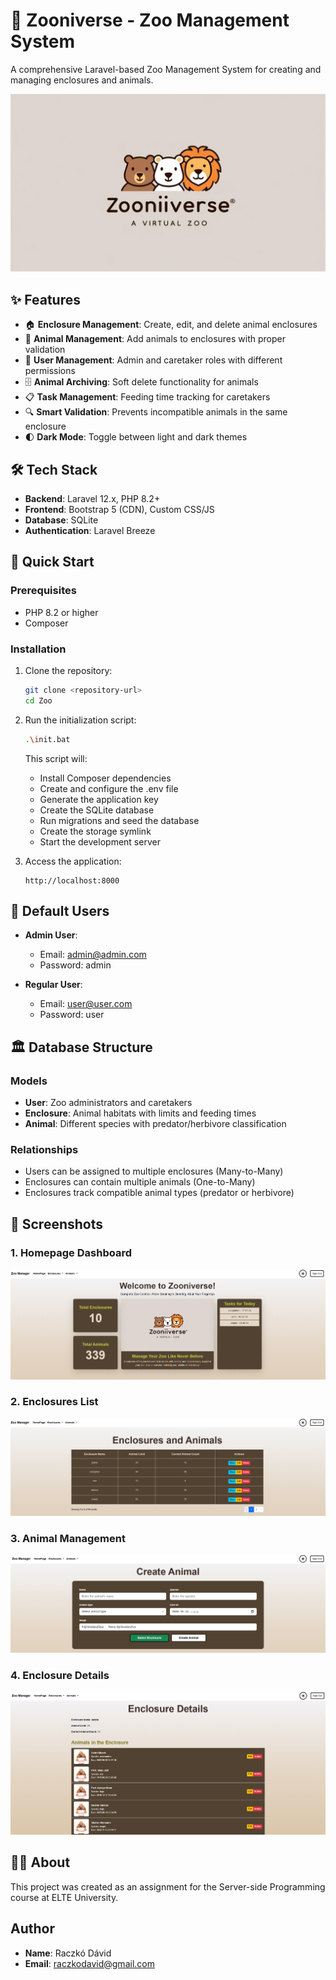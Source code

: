 # 🦁 Zooniverse - Zoo Management System

A comprehensive Laravel-based Zoo Management System for creating and managing enclosures and animals.

![Zooniverse](public/images/zooniverse2.jpg)

## ✨ Features

- 🏠 **Enclosure Management**: Create, edit, and delete animal enclosures
- 🐯 **Animal Management**: Add animals to enclosures with proper validation
- 👥 **User Management**: Admin and caretaker roles with different permissions
- 🗄️ **Animal Archiving**: Soft delete functionality for animals
- 📋 **Task Management**: Feeding time tracking for caretakers
- 🔍 **Smart Validation**: Prevents incompatible animals in the same enclosure
- 🌓 **Dark Mode**: Toggle between light and dark themes

## 🛠️ Tech Stack

- **Backend**: Laravel 12.x, PHP 8.2+
- **Frontend**: Bootstrap 5 (CDN), Custom CSS/JS
- **Database**: SQLite
- **Authentication**: Laravel Breeze

## 🚀 Quick Start

### Prerequisites

- PHP 8.2 or higher
- Composer

### Installation

1. Clone the repository:

   ```bash
   git clone <repository-url>
   cd Zoo
   ```

2. Run the initialization script:

   ```bash
   .\init.bat
   ```

   This script will:

   - Install Composer dependencies
   - Create and configure the .env file
   - Generate the application key
   - Create the SQLite database
   - Run migrations and seed the database
   - Create the storage symlink
   - Start the development server

3. Access the application:
   ```
   http://localhost:8000
   ```

## 👤 Default Users

- **Admin User**:

  - Email: admin@admin.com
  - Password: admin

- **Regular User**:
  - Email: user@user.com
  - Password: user

## 🏛️ Database Structure

### Models

- **User**: Zoo administrators and caretakers
- **Enclosure**: Animal habitats with limits and feeding times
- **Animal**: Different species with predator/herbivore classification

### Relationships

- Users can be assigned to multiple enclosures (Many-to-Many)
- Enclosures can contain multiple animals (One-to-Many)
- Enclosures track compatible animal types (predator or herbivore)

## 📸 Screenshots

### 1. Homepage Dashboard

![Homepage Dashboard](screenshots/homepage.png)

### 2. Enclosures List

![Enclosures Management](screenshots/enclosures-list.png)

### 3. Animal Management

![Animal Form](screenshots/animal-form.png)

### 4. Enclosure Details

![Enclosure Details](screenshots/enclosure-details.png)

## 🧑‍💻 About

This project was created as an assignment for the Server-side Programming course at ELTE University.

## Author

- **Name**: Raczkó Dávid
- **Email**: [raczkodavid@gmail.com](mailto:raczko.david@gmail.com)
